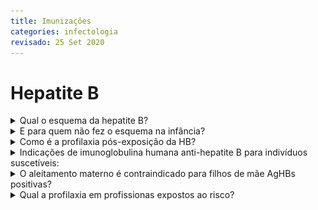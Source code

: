 ```yaml
---
title: Imunizações
categories: infectologia
revisado: 25 Set 2020
---
```


# Hepatite B

<details markdown="1"><summary>Qual o esquema da hepatite B?</summary>

São 4 doses no Brasil:

1. Hepatite B monovalente nas primeiras 12h após o nascimento;
2. Vacinas Penta (DTP, Hib e HB) aos 2, 4 e 6 meses.
</details>

<details markdown="1"><summary>E para quem não fez o esquema na infância?</summary>

Aí faz-se um esquema de 3 doses espaçadas aos 0, 1 e 6 meses.
</details>

<details markdown="1"><summary>Como é a profilaxia pós-exposição da HB?</summary>

Aplicar a vacina e a imunoglobulina.
</details>


<details markdown="1"><summary>Indicações de imunoglobulina humana anti-hepatite B para indivíduos
suscetíveis:
</summary>

1. Prevenção da infecção perinatal pelo vírus da HB.
2. Vítimas de acidentes com material biológico positivo ou fortemente suspeito de infecção por VHB.
3. Comunicantes sexuais de casos agudos de hepatite B.
4. Vítimas de violência sexual.
5. Imunodeprimidos após exposição de risco, mesmo que previamente vacinados.
</details>

<details markdown="1"><summary>O aleitamento materno é contraindicado para
filhos de mãe AgHBs positivas?</summary>

Se receberam imunoprofilaxia adequada, não!
</details>

<details markdown="1"><summary>Qual a profilaxia em profissionas expostos ao risco?</summary>

<img src="/assets/infectologia/imunizacao/prof-hb.jpeg"/>
<img src="/assets/infectologia/imunizacao/prof-hb2.jpeg"/>
</details>
